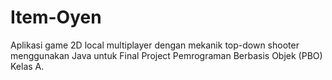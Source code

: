 # Item-Oyen
Aplikasi game 2D local multiplayer dengan mekanik top-down shooter menggunakan Java untuk Final Project Pemrograman Berbasis Objek (PBO) Kelas A.
